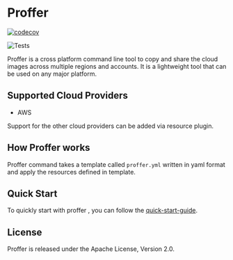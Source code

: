# Proffer

[![codecov](https://codecov.io/gh/mohit-kumar-sharma/proffer/branch/master/graph/badge.svg?token=YFU0AS3HEJ)](https://codecov.io/gh/mohit-kumar-sharma/proffer)

![Tests](https://github.com/mohit-kumar-sharma/proffer/workflows/Tests/badge.svg)

Proffer is a cross platform command line tool to copy and share the cloud images across multiple regions and accounts. It is a lightweight tool that can be used on any major platform.

## Supported Cloud Providers

* AWS

Support for the other cloud providers can be added via resource plugin.

## How Proffer works

Proffer command takes a template called `proffer.yml` written in yaml format and apply the resources defined in template.

## Quick Start

To quickly start with proffer , you can follow the [quick-start-guide](quickstart-guide/main.md).

## License

Proffer is released under the Apache License, Version 2.0.
